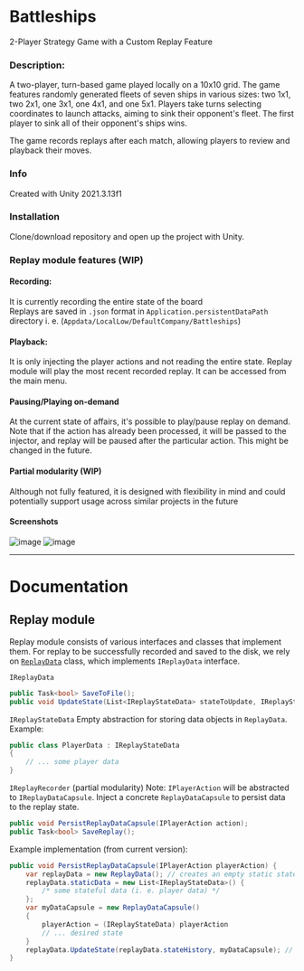 # Battleships
2-Player Strategy Game with a Custom Replay Feature

### Description:
A two-player, turn-based game played locally on a 10x10 grid. The game features randomly generated fleets of seven ships in various sizes: two 1x1, two 2x1, one 3x1, one 4x1, and one 5x1. Players take turns selecting coordinates to launch attacks, aiming to sink their opponent's fleet. The first player to sink all of their opponent's ships wins.

The game records replays after each match, allowing players to review and playback their moves.
### Info
Created with Unity 2021.3.13f1

### Installation
Clone/download repository and open up the project with Unity.

### Replay module features (WIP)
#### Recording:  
It is currently recording the entire state of the board  
Replays are saved in `.json` format in `Application.persistentDataPath` directory
i. e. (`Appdata/LocalLow/DefaultCompany/Battleships`)

#### Playback:  
It is only injecting the player actions and not reading the entire state.
Replay module will play the most recent recorded replay. It can be accessed from the main menu.

#### Pausing/Playing on-demand
At the current state of affairs, it's possible to play/pause replay on demand. Note that if the action has already been processed, it will be passed to the injector, and replay will be paused after the particular action. This might be changed in the future.

#### Partial modularity (WIP)
Although not fully featured, it is designed with flexibility in mind and could potentially support usage across similar projects in the future

#### Screenshots
![image](https://github.com/pzoghbi/battleships/assets/10575726/807c0786-e882-4452-8a0e-dbef17a3b178)
![image](https://github.com/pzoghbi/battleships/assets/10575726/ebad391b-259e-4de4-b304-72617381e666)

---
# Documentation
## Replay module
Replay module consists of various interfaces and classes that implement them. For replay to be successfully recorded and saved to the disk, we rely on [`ReplayData`](https://github.com/pzoghbi/battleships/blob/main/Assets/Scripts/Replay%20Module/ReplayData.cs) class, which implements `IReplayData` interface.

`IReplayData`
```csharp
public Task<bool> SaveToFile();
public void UpdateState(List<IReplayStateData> stateToUpdate, IReplayStateData stateData);
```

`IReplayStateData` Empty abstraction for storing data objects in `ReplayData`.  
Example: 
```csharp
public class PlayerData : IReplayStateData
{
    // ... some player data
}
```

`IReplayRecorder` (partial modularity) Note: `IPlayerAction` will be abstracted to `IReplayDataCapsule`. Inject a concrete `ReplayDataCapsule` to persist data to the replay state.
```csharp
public void PersistReplayDataCapsule(IPlayerAction action);
public Task<bool> SaveReplay();
```
Example implementation (from current version):
```csharp
public void PersistReplayDataCapsule(IPlayerAction playerAction) {
    var replayData = new ReplayData(); // creates an empty static state
    replayData.staticData = new List<IReplayStateData>() { 
        /* some stateful data (i. e. player data) */ 
    }; 
    var myDataCapsule = new ReplayDataCapsule() 
    {
        playerAction = (IReplayStateData) playerAction
        // ... desired state
    }
    replayData.UpdateState(replayData.stateHistory, myDataCapsule); // push state
}
```
